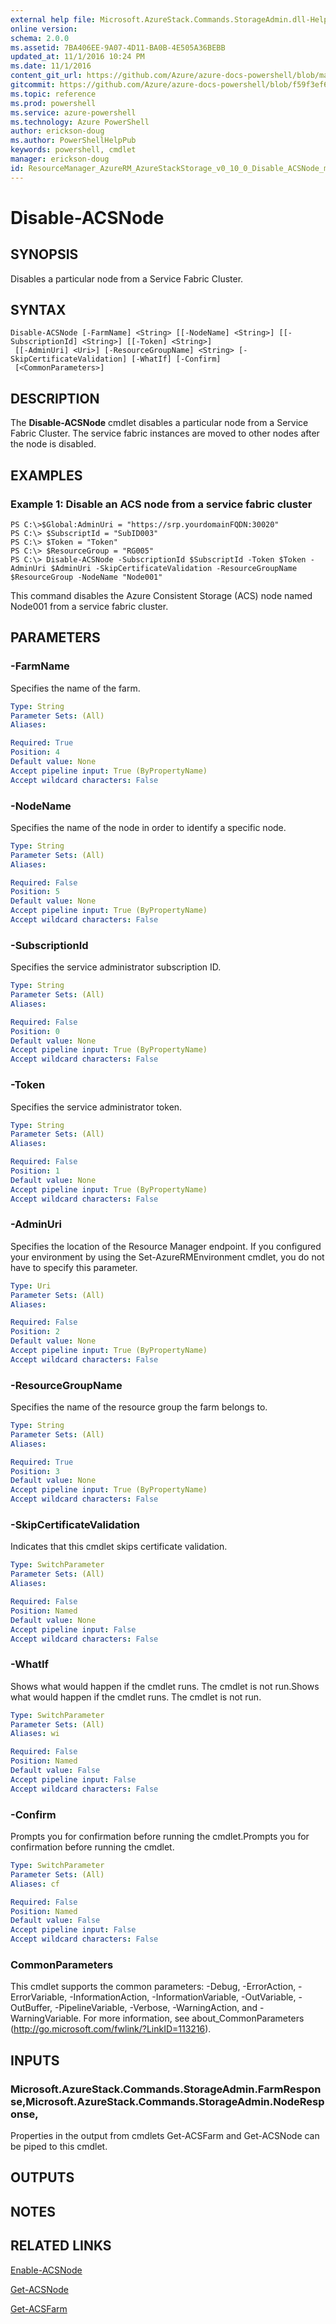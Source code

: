 ```yaml
---
external help file: Microsoft.AzureStack.Commands.StorageAdmin.dll-Help.xml
online version: 
schema: 2.0.0
ms.assetid: 7BA406EE-9A07-4D11-BA0B-4E505A36BEBB
updated_at: 11/1/2016 10:24 PM
ms.date: 11/1/2016
content_git_url: https://github.com/Azure/azure-docs-powershell/blob/master/azureps-cmdlets-docs/ResourceManager/AzureRM.AzureStackStorage/v0.10.0/Disable-ACSNode.md
gitcommit: https://github.com/Azure/azure-docs-powershell/blob/f59f3ef60bc592383812213e69fd77ba950759ed/azureps-cmdlets-docs/ResourceManager/AzureRM.AzureStackStorage/v0.10.0/Disable-ACSNode.md
ms.topic: reference
ms.prod: powershell
ms.service: azure-powershell
ms.technology: Azure PowerShell
author: erickson-doug
ms.author: PowerShellHelpPub
keywords: powershell, cmdlet
manager: erickson-doug
id: ResourceManager_AzureRM_AzureStackStorage_v0_10_0_Disable_ACSNode_md
---
```


# Disable-ACSNode

## SYNOPSIS
Disables a particular node from a Service Fabric Cluster.

## SYNTAX

```
Disable-ACSNode [-FarmName] <String> [[-NodeName] <String>] [[-SubscriptionId] <String>] [[-Token] <String>]
 [[-AdminUri] <Uri>] [-ResourceGroupName] <String> [-SkipCertificateValidation] [-WhatIf] [-Confirm]
 [<CommonParameters>]
```

## DESCRIPTION
The **Disable-ACSNode** cmdlet disables a particular node from a Service Fabric Cluster.
The service fabric instances are moved to other nodes after the node is disabled.

## EXAMPLES

### Example 1: Disable an ACS node from a service fabric cluster
```
PS C:\>$Global:AdminUri = "https://srp.yourdomainFQDN:30020"
PS C:\> $SubscriptId = "SubID003"
PS C:\> $Token = "Token"
PS C:\> $ResourceGroup = "RG005"
PS C:\> Disable-ACSNode -SubscriptionId $SubscriptId -Token $Token -AdminUri $AdminUri -SkipCertificateValidation -ResourceGroupName $ResourceGroup -NodeName "Node001"
```

This command disables the Azure Consistent Storage (ACS) node named Node001 from a service fabric cluster.

## PARAMETERS

### -FarmName
Specifies the name of the farm.

```yaml
Type: String
Parameter Sets: (All)
Aliases: 

Required: True
Position: 4
Default value: None
Accept pipeline input: True (ByPropertyName)
Accept wildcard characters: False
```

### -NodeName
Specifies the name of the node in order to identify a specific node.

```yaml
Type: String
Parameter Sets: (All)
Aliases: 

Required: False
Position: 5
Default value: None
Accept pipeline input: True (ByPropertyName)
Accept wildcard characters: False
```

### -SubscriptionId
Specifies the service administrator subscription ID.

```yaml
Type: String
Parameter Sets: (All)
Aliases: 

Required: False
Position: 0
Default value: None
Accept pipeline input: True (ByPropertyName)
Accept wildcard characters: False
```

### -Token
Specifies the service administrator token.

```yaml
Type: String
Parameter Sets: (All)
Aliases: 

Required: False
Position: 1
Default value: None
Accept pipeline input: True (ByPropertyName)
Accept wildcard characters: False
```

### -AdminUri
Specifies the location of the Resource Manager endpoint.
If you configured your environment by using the Set-AzureRMEnvironment cmdlet, you do not have to specify this parameter.

```yaml
Type: Uri
Parameter Sets: (All)
Aliases: 

Required: False
Position: 2
Default value: None
Accept pipeline input: True (ByPropertyName)
Accept wildcard characters: False
```

### -ResourceGroupName
Specifies the name of the resource group the farm belongs to.

```yaml
Type: String
Parameter Sets: (All)
Aliases: 

Required: True
Position: 3
Default value: None
Accept pipeline input: True (ByPropertyName)
Accept wildcard characters: False
```

### -SkipCertificateValidation
Indicates that this cmdlet skips certificate validation.

```yaml
Type: SwitchParameter
Parameter Sets: (All)
Aliases: 

Required: False
Position: Named
Default value: None
Accept pipeline input: False
Accept wildcard characters: False
```

### -WhatIf
Shows what would happen if the cmdlet runs.
The cmdlet is not run.Shows what would happen if the cmdlet runs.
The cmdlet is not run.

```yaml
Type: SwitchParameter
Parameter Sets: (All)
Aliases: wi

Required: False
Position: Named
Default value: False
Accept pipeline input: False
Accept wildcard characters: False
```

### -Confirm
Prompts you for confirmation before running the cmdlet.Prompts you for confirmation before running the cmdlet.

```yaml
Type: SwitchParameter
Parameter Sets: (All)
Aliases: cf

Required: False
Position: Named
Default value: False
Accept pipeline input: False
Accept wildcard characters: False
```

### CommonParameters
This cmdlet supports the common parameters: -Debug, -ErrorAction, -ErrorVariable, -InformationAction, -InformationVariable, -OutVariable, -OutBuffer, -PipelineVariable, -Verbose, -WarningAction, and -WarningVariable. For more information, see about_CommonParameters (http://go.microsoft.com/fwlink/?LinkID=113216).

## INPUTS

### Microsoft.AzureStack.Commands.StorageAdmin.FarmResponse,Microsoft.AzureStack.Commands.StorageAdmin.NodeResponse,
Properties in the output from cmdlets Get-ACSFarm and Get-ACSNode can be piped to this cmdlet.

## OUTPUTS

## NOTES

## RELATED LINKS

[Enable-ACSNode](xref:ResourceManager/AzureRM.AzureStackStorage/v0.10.0/Enable-ACSNode.md)

[Get-ACSNode](xref:ResourceManager/AzureRM.AzureStackStorage/v0.10.0/Get-ACSNode.md)

[Get-ACSFarm](xref:ResourceManager/AzureRM.AzureStackStorage/v0.10.0/Get-ACSFarm.md)


